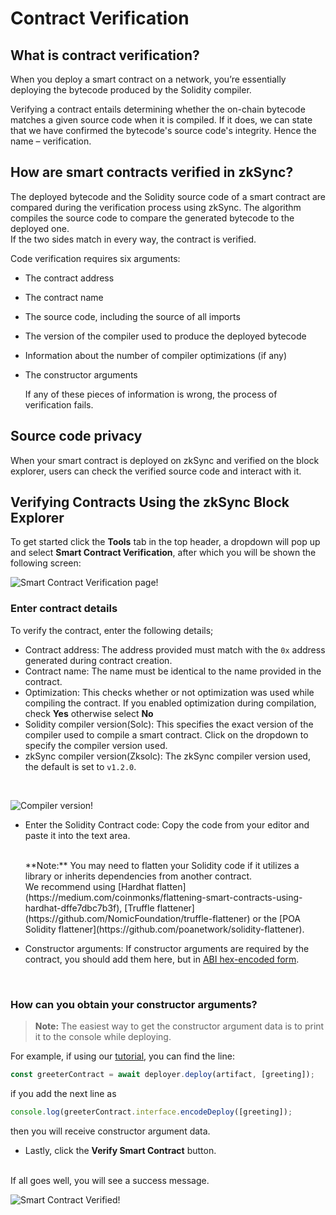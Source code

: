 # Contract Verification

## What is contract verification?

When you deploy a smart contract on a network, you’re essentially deploying the bytecode produced by the Solidity compiler.

Verifying a contract entails determining whether the on-chain bytecode matches a given source code when it is compiled. If it does, we can state that we have confirmed the bytecode's source code's integrity. Hence the name – verification.

## How are smart contracts verified in zkSync?

The deployed bytecode and the Solidity source code of a smart contract are compared during the verification process using zkSync. The algorithm compiles the source code to compare the generated bytecode to the deployed one.
<br>
If the two sides match in every way, the contract is verified.

Code verification requires six arguments: 

- The contract address

- The contract name

- The source code, including the source of all imports

- The version of the compiler used to produce the deployed bytecode

- Information about the number of compiler optimizations (if any)

- The constructor arguments
  
  If any of these pieces of information is wrong, the process of verification fails.

## Source code privacy

When your smart contract is deployed on zkSync and verified on the block explorer, users can check the verified source code and interact with it.

## Verifying Contracts Using the zkSync Block Explorer

To get started click the **Tools** tab in the top header, a dropdown will pop up and select **Smart Contract Verification**,  after which you will be shown the following screen:

![Smart Contract Verification page!](../../../assets/images/verify-contract.png "verify contract")

### Enter contract details

To verify the contract, enter the following details;

- Contract address: The address provided must match with the `0x` address generated during contract creation.
- Contract name: The name must be identical to the name provided in the contract.
- Optimization: This checks whether or not optimization was used while compiling the contract. If you enabled optimization during compilation, check **Yes** otherwise select **No**
- Solidity compiler version(Solc): This specifies the exact version of the compiler used to compile a smart contract. Click on the dropdown to specify the compiler version used.
- zkSync compiler version(Zksolc): The zkSync compiler version used, the default is set to `v1.2.0`.

<br>

![Compiler version!](../../../assets/images/compiler-version.png "compiler version")

- Enter the Solidity Contract code: Copy the code from your editor and paste it into the text area.
  
  <br>
  **Note:** You may need to flatten your Solidity code if it utilizes a library or inherits dependencies from another contract. 
  <br> 
  We recommend using [Hardhat flatten](https://medium.com/coinmonks/flattening-smart-contracts-using-hardhat-dffe7dbc7b3f), [Truffle flattener](https://github.com/NomicFoundation/truffle-flattener) or the [POA Solidity flattener](https://github.com/poanetwork/solidity-flattener).

- Constructor arguments: If constructor arguments are required by the contract, you should add them here, but in [ABI hex-encoded form](https://solidity.readthedocs.io/en/develop/abi-spec.html).

<br>

### How can you obtain your constructor arguments?

> **Note:** The easiest way to get the constructor argument data is to print it to the console while deploying.

For example, if using our [tutorial](../hello-world.md), you can find the line:

```js
const greeterContract = await deployer.deploy(artifact, [greeting]);
```

if you add the next line as

```js
console.log(greeterContract.interface.encodeDeploy([greeting]);
```

then you will receive constructor argument data.

- Lastly, click the **Verify Smart Contract** button.

<br>
If all goes well, you will see a success message.

<br>

![Smart Contract Verified!](../../../assets/images/contract-verified.png "Contract Verified")
